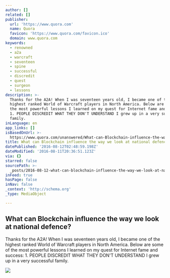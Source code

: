 ```yaml
---
author: []
related: []
publisher:
  url: 'https://www.quora.com'
  name: Quora
  favicon: 'https://www.quora.com/favicon.ico'
  domain: www.quora.com
keywords:
  - renowned
  - a2a
  - warcraft
  - seventeen
  - spine
  - successful
  - discredit
  - quest
  - surgeon
  - lessons
description: >-
  Thanks for the A2A! When I was seventeen years old, I became one of the
  highest ranked World of Warcraft players in North America. Below are some of
  the most powerful lessons I learned on my quest for Internet fame and success:
  1. PEOPLE DISCREDIT WHAT THEY DON'T UNDERSTAND I grew up in a very successful
  family.
inLanguage: en
app_links: []
isBasedOnUrl: >-
  https://www.quora.com/unanswered/What-can-Blockchain-influence-the-way-we-look-at-national-defence
title: What can Blockchain influence the way we look at national defence?
datePublished: '2016-08-12T02:48:59.198Z'
dateModified: '2016-08-11T20:36:51.123Z'
via: {}
starred: false
sourcePath: >-
  _posts/2016-08-12-what-can-blockchain-influence-the-way-we-look-at-national-de.md
inFeed: true
hasPage: false
inNav: false
_context: 'http://schema.org'
_type: MediaObject

---
```

<article style=""><h1>What can Blockchain influence the way we look at national defence?</h1><p>Thanks for the A2A! When I was seventeen years old, I became one of the highest ranked World of Warcraft players in North America. Below are some of the most powerful lessons I learned on my quest for Internet fame and success: 1. PEOPLE DISCREDIT WHAT THEY DON'T UNDERSTAND I grew up in a very successful family.</p><img src="https://qsf.ec.quoracdn.net/-images.new_grid.fb_share_default.png2801ad8885530345.png" /></article>